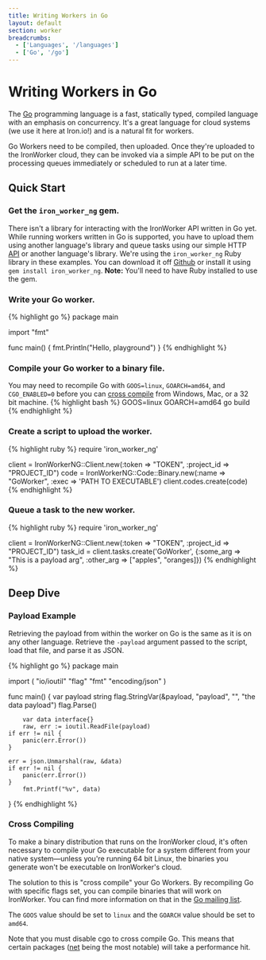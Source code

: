```yaml
---
title: Writing Workers in Go
layout: default
section: worker
breadcrumbs:
  - ['Languages', '/languages']
  - ['Go', '/go']
---
```


# Writing Workers in Go

The [Go](http://www.golang.org) programming language is a fast, statically 
typed, compiled language with an emphasis on concurrency. It's a great language 
for cloud systems (we use it here at Iron.io!) and is a natural fit for workers.

Go Workers need to be compiled, then uploaded. Once they're uploaded to the 
IronWorker cloud, they can be invoked via a simple API to be put on the 
processing queues immediately or scheduled to run at a later time.

## Quick Start

### Get the `iron_worker_ng` gem.

There isn't a library for interacting with the IronWorker API written in Go 
yet. While running workers written in Go is supported, you have to upload 
them using another language's library and queue tasks using our simple HTTP 
[API](/worker/reference/api) or another language's library. We're using the 
`iron_worker_ng` Ruby library in these examples. You can download it off 
[Github](https://github.com/iron-io/iron_worker_ruby_ng) or install it using 
`gem install iron_worker_ng`. **Note:** You'll need to have Ruby installed to 
use the gem.

### Write your Go worker.

{% highlight go %}
package main

import "fmt"

func main() {
        fmt.Println("Hello, playground")
}
{% endhighlight %}

### Compile your Go worker to a binary file.

You may need to recompile Go with `GOOS=linux`, `GOARCH=amd64`, and 
`CGO_ENABLED=0` before you can [cross compile](#cross_compiling) from Windows, Mac, or a 32 bit 
machine.
{% highlight bash %}
GOOS=linux GOARCH=amd64 go build
{% endhighlight %}

### Create a script to upload the worker.
{% highlight ruby %}
require 'iron_worker_ng'

client = IronWorkerNG::Client.new(:token => "TOKEN", :project_id => "PROJECT_ID")
code = IronWorkerNG::Code::Binary.new(:name => "GoWorker", :exec => 'PATH TO EXECUTABLE')
client.codes.create(code)
{% endhighlight %}

### Queue a task to the new worker.
{% highlight ruby %}
require 'iron_worker_ng'

client = IronWorkerNG::Client.new(:token => "TOKEN", :project_id => "PROJECT_ID")
task_id = client.tasks.create('GoWorker', {:some_arg => "This is a payload arg", :other_arg => ["apples", "oranges]})
{% endhighlight %}

## Deep Dive

### Payload Example

Retrieving the payload from within the worker on Go is the same as it is on any 
other language. Retrieve the `-payload` argument passed to the script, load that 
file, and parse it as JSON.

{% highlight go %}
package main

import (
        "io/ioutil"
        "flag"
        "fmt"
        "encoding/json"
)

func main() {
        var payload string
        flag.StringVar(&payload, "payload", "", "the data payload")
        flag.Parse()

        var data interface{}
        raw, err := ioutil.ReadFile(payload)
	if err != nil {
		panic(err.Error())
	}

	err = json.Unmarshal(raw, &data)
	if err != nil {
		panic(err.Error())
	}
        fmt.Printf("%v", data)
}
{% endhighlight %}

### Cross Compiling

To make a binary distribution that runs on the IronWorker cloud, it's often 
necessary to compile your Go executable for a system different from your 
native system&mdash;unless you're running 64 bit Linux, the binaries you 
generate won't be executable on IronWorker's cloud.

The solution to this is "cross compile" your Go Workers. By recompiling 
Go with specific flags set, you can compile binaries that will work on 
IronWorker. You can find more information on that in the [Go mailing list](https://groups.google.com/d/topic/golang-nuts/dQxQ9O7u11g/discussion).

The `GOOS` value should be set to `linux` and the `GOARCH` value should be 
set to `amd64`.

Note that you must disable cgo to cross compile Go. This means that certain 
packages ([net](http://www.golang.org/pkg/net) being the most notable) will 
take a performance hit.
